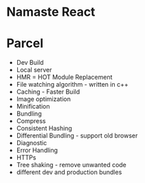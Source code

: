 # Namaste React

# Parcel

- Dev Build
- Local server
- HMR = HOT Module Replacement
- File watching algorithm - written in c++
- Caching - Faster Build
- Image optimization
- Minification
- Bundling
- Compress
- Consistent Hashing
- Differential Bundling - support old browser
- Diagnostic
- Error Handling
- HTTPs
- Tree shaking - remove unwanted code
- different dev and production bundles
